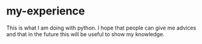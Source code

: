 # my-experience
This is what I am doing with python. 
I hope that people can give me advices and that in the future this will be useful to show my knowledge.
